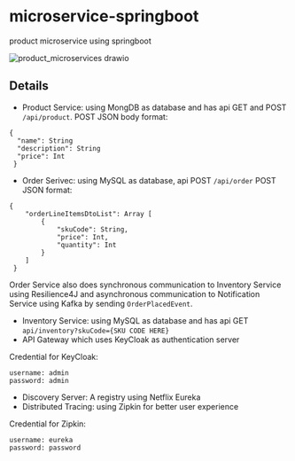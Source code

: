 # microservice-springboot
product microservice using springboot

![product_microservices drawio](https://user-images.githubusercontent.com/49813515/220804921-46a27981-e51f-46b2-b201-afeafded3e39.png)

## Details

- Product Service: using MongDB as database and has api GET and POST `/api/product`.
POST JSON body format:

```
{
  "name": String
  "description": String
  "price": Int
 }
```
- Order Serivec: using MySQL as database, api POST `/api/order`
POST JSON format:
```
{
    "orderLineItemsDtoList": Array [
        {
            "skuCode": String,
            "price": Int,
            "quantity": Int
        }
    ]
 }
```
Order Service also does synchronous communication to Inventory Service using Resilience4J and asynchronous communication to Notification Service using Kafka by sending `OrderPlacedEvent`.
- Inventory Service: using MySQL as database and has api GET `api/inventory?skuCode={SKU CODE HERE}`
- API Gateway which uses KeyCloak as authentication server

Credential for KeyCloak:
```
username: admin
password: admin
```
- Discovery Server: A registry using Netflix Eureka
- Distributed Tracing: using Zipkin for better user experience

Credential for Zipkin:
```
username: eureka
password: password
```
